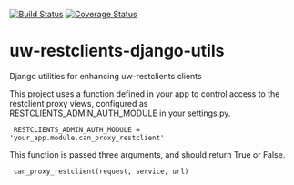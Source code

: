 [![Build Status](https://api.travis-ci.org/uw-it-aca/uw-restclients-django-utils.svg?branch=master)](https://travis-ci.org/uw-it-aca/uw-restclients-django-utils)
[![Coverage Status](https://coveralls.io/repos/uw-it-aca/uw-restclients-django-utils/badge.png?branch=master)](https://coveralls.io/r/uw-it-aca/uw-restclients-django-utils?branch=master)

# uw-restclients-django-utils
Django utilities for enhancing uw-restclients clients

This project uses a function defined in your app to control access to the restclient proxy views, configured as RESTCLIENTS_ADMIN_AUTH_MODULE in your settings.py.

     RESTCLIENTS_ADMIN_AUTH_MODULE = 'your_app.module.can_proxy_restclient'

This function is passed three arguments, and should return True or False.
 
     can_proxy_restclient(request, service, url)
     
